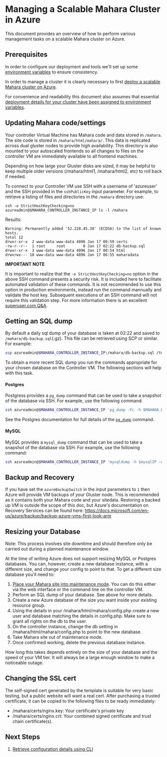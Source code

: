 # Managing a Scalable Mahara Cluster in Azure

This document provides an overview of how to perform various
management tasks on a scalable Mahara cluster on Azure.

## Prerequisites

In order to configure our deployment and tools we'll set up some
[environment variables](./Environment-Variables.md) to ensure consistency.

In order to manage a cluster it is clearly necessary to first [deploy
a scalable Mahara cluster on Azure](./Deploy.md).

For convenience and readability this document also assumes that essential [deployment details for your cluster have been assigned to environment variables](./Get-Install-Data.md).

## Updating Mahara code/settings

Your controller Virtual Machine has Mahara code and data stored in
`/mahara`. The site code is stored in `/mahara/html/mahara/`. This
data is replicated across dual gluster nodes to provide high
availability. This directory is also mounted to your autoscaled
frontends so all changes to files on the controller VM are immediately
available to all frontend machines.

Depending on how large your Gluster disks are sized, it may be helpful
to keep multiple older versions (/mahara/html1, /mahara/html2, etc) to
roll back if needed.

To connect to your Controller VM use SSH with a username of
'azureuser' and the SSH provided in the `sshPublicKey` input
parameter. For example, to retrieve a listing of files and directories
in the `/mahara` directory use:

```
ssh -o StrictHostKeyChecking=no azureadmin@$MAHARA_CONTROLLER_INSTANCE_IP ls -l /mahara
```

Results:

```
Warning: Permanently added '52.228.45.38' (ECDSA) to the list of known hosts.
total 12
drwxr-xr-x  2 www-data www-data 4096 Jan 17 00:59 certs
-rw-r--r--  1 root     root        0 Jan 17 02:22 db-backup.sql
drwxr-xr-x  3 www-data www-data 4096 Jan 17 00:54 html
drwxrwx--- 10 www-data www-data 4096 Jan 17 06:55 maharadata
```

**IMPORTANT NOTE**

It is important to realize that the `-o StrictHostKeyChecking=no`
option in the above SSH command presents a security risk. It is
included here to facilitate automated validation of these commands. It
is not recommended to use this option in production environments,
instead run the command mannually and validate the host key.
Subsequent executions of an SSH command will not require this
validation step. For more information there is an excellent
[superuser.com
Q&A](https://superuser.com/questions/421074/ssh-the-authenticity-of-host-host-cant-be-established/421084#421084).

## Getting an SQL dump

By default a daily sql dump of your database is taken at 02:22 and
saved to `/mahara/db-backup.sql`(.gz). This file can be retrieved
using SCP or similar. For example:

``` bash
scp azureadmin@$MAHARA_CONTROLLER_INSTANCE_IP:/mahara/db-backup.sql /tmp/mahara-db-backup.sql
```

To obtain a more recent SQL dump you run the commands appropriate for
your chosen database on the Controller VM. The following sections will
help with this task.

#### Postgres

Postgress provides a `pg_dump` command that can be used to take a
snapshot of the database via SSH. For example, use the following
command:

``` bash
ssh azureadmin@$MAHARA_CONTROLLER_INSTANCE_IP 'pg_dump -Fc -h $MAHARA_DATABASE_DNS -U $MAHARA_DATABASE_ADMIN_USERNAME mahara > /mahara/db-snapshot.sql'
```

See the Postgres documentation for full details of the [`pg_dump`](https://www.postgresql.org/docs/9.5/static/backup-dump.html) command.

#### MySQL

MySQL provides a `mysql_dump` command that can be used to take a
snapshot of the database via SSH. For example, use the following
command:

``` bash
ssh azureadmin@$MAHARA_CONTROLLER_INSTANCE_IP 'mysqldump -h $mysqlIP -u ${azuremaharadbuser} -p'${maharadbpass}' --databases ${maharadbname} | gzip > /mahara/db-backup.sql.gz'
```

## Backup and Recovery

If you have set the `azureBackupSwitch` in the input parameters to `1`
then Azure will provide VM backups of your Gluster node. This is
recommended as it contains both your Mahara code and your sitedata.
Restoring a backed up VM is outside the scope of this doc, but Azure's
documentation on Recovery Services can be found here:
https://docs.microsoft.com/en-us/azure/backup/backup-azure-vms-first-look-arm

## Resizing your Database

Note: This process involves site downtime and should therefore only be
carried out during a planned maintenance window.

At the time of writing Azure does not support resizing MySQL or
Postgres databases. You can, however, create a new database instance,
with a different size, and change your config to point to that. To get
a different size database you'll need to:

  1. [Place your Mahara site into maintenance
     mode](https://docs.mahara.org/34/en/Maintenance_mode). You can do
     this either via the web interface or the command line on the
     controller VM.
  2. Perform an SQL dump of your database. See above for more details.
  3. Create a new Azure database of the size you want inside your
     existing resource group.
  4. Using the details in your /mahara/html/mahara/config.php create a
     new user and database matching the details in config.php. Make
     sure to grant all rights on the db to the user.
  5. On the controller instance, change the db setting in
     /mahara/html/mahara/config.php to point to the new database.
  6. Take Mahara site out of maintenance mode.
  7. Once confirmed working, delete the previous database instance.

How long this takes depends entirely on the size of your database and
the speed of your VM tier. It will always be a large enough window to
make a noticeable outage.

## Changing the SSL cert

The self-signed cert generated by the template is suitable for very
basic testing, but a public website will want a real cert. After
purchasing a trusted certificate, it can be copied to the following
files to be ready immediately:

  - /mahara/certs/nginx.key: Your certificate's private key
  - /mahara/certs/nginx.crt: Your combined signed certificate and trust chain certificate(s).

## Next Steps

  1. [Retrieve configuration details using CLI](./Get-Install-Data.md)

